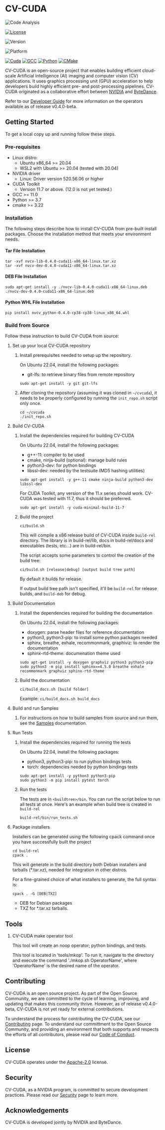 # CV-CUDA

![Code Analysis](https://github.com/CVCUDA/CV-CUDA/actions/workflows/codeql-analyze.yml/badge.svg)

[![License](https://img.shields.io/badge/License-Apache_2.0-yellogreen.svg)](https://opensource.org/licenses/Apache-2.0)

![Version](https://img.shields.io/badge/Version-v0.4.0--beta-blue)

![Platform](https://img.shields.io/badge/Platform-linux--64_%7C_win--64_wsl2-gray)

[![Cuda](https://img.shields.io/badge/CUDA-v11.7-%2376B900?logo=nvidia)](https://developer.nvidia.com/cuda-toolkit-archive)
[![GCC](https://img.shields.io/badge/GCC-v11.0-yellow)](https://gcc.gnu.org/gcc-11/changes.html)
[![Python](https://img.shields.io/badge/python-v3.7_%7c_v3.8_%7c_v3.10-blue?logo=python)](https://www.python.org/)
[![CMake](https://img.shields.io/badge/CMake-v3.22-%23008FBA?logo=cmake)](https://cmake.org/)

CV-CUDA is an open-source project that enables building efficient cloud-scale
Artificial Intelligence (AI) imaging and computer vision (CV) applications. It
uses graphics processing unit (GPU) acceleration to help developers build highly
efficient pre- and post-processing pipelines. CV-CUDA originated as a
collaborative effort between [NVIDIA][NVIDIA Develop] and [ByteDance][ByteDance].

Refer to our [Developer Guide](DEVELOPER_GUIDE.md) for more information on the
operators available as of release v0.4.0-beta.

## Getting Started

To get a local copy up and running follow these steps.

### Pre-requisites

- Linux distro:
  - Ubuntu x86_64 >= 20.04
  - WSL2 with Ubuntu >= 20.04 (tested with 20.04)
- NVIDIA driver
    - Linux: Driver version 520.56.06 or higher
- CUDA Toolkit
    - Version 11.7 or above. (12.0 is not yet tested.)
- GCC >= 11.0
- Python >= 3.7
- cmake >= 3.22

### Installation

The following steps describe how to install CV-CUDA from pre-built install
packages. Choose the installation method that meets your environment needs.

#### Tar File Installation

```shell
tar -xvf nvcv-lib-0.4.0-cuda11-x86_64-linux.tar.xz
tar -xvf nvcv-dev-0.4.0-cuda11-x86_64-linux.tar.xz
```

#### DEB File Installation

```shell
sudo apt-get install -y ./nvcv-lib-0.4.0-cuda11-x86_64-linux.deb ./nvcv-dev-0.4.0-cuda11-x86_64-linux.deb
```

#### Python WHL File Installation

```shell
pip install nvcv_python-0.4.0-cp38-cp38-linux_x86_64.whl
```

### Build from Source

Follow these instruction to build CV-CUDA from source:

1. Set up your local CV-CUDA repository

    1. Install prerequisites needed to setup up the repository.

       On Ubuntu 22.04, install the following packages:
       - git-lfs: to retrieve binary files from remote repository

       ```shell
       sudo apt-get install -y git git-lfs
       ```

    2. After cloning the repository (assuming it was cloned in `~/cvcuda`),
       it needs to be properly configured by running the `init_repo.sh` script only once.

       ```shell
       cd ~/cvcuda
       ./init_repo.sh
       ```

1. Build CV-CUDA

    1. Install the dependencies required for building CV-CUDA

       On Ubuntu 22.04, install the following packages:
       - g++-11: compiler to be used
       - cmake, ninja-build (optional): manage build rules
       - python3-dev: for python bindings
       - libssl-dev: needed by the testsuite (MD5 hashing utilities)

       ```shell
       sudo apt-get install -y g++-11 cmake ninja-build python3-dev libssl-dev
       ```

       For CUDA Toolkit, any version of the 11.x series should work.
       CV-CUDA was tested with 11.7, thus it should be preferred.

       ```shell
       sudo apt-get install -y cuda-minimal-build-11-7
       ```

    2. Build the project

       ```shell
       ci/build.sh
       ```

       This will compile a x86 release build of CV-CUDA inside `build-rel` directory.
       The library is in build-rel/lib, docs in build-rel/docs and executables
       (tests, etc...) are in build-rel/bin.

       The script accepts some parameters to control the creation of the build tree:

       ```shell
       ci/build.sh [release|debug] [output build tree path]
       ```

       By default it builds for release.

       If output build tree path isn't specified, it'll be `build-rel` for release
       builds, and `build-deb` for debug.

1. Build Documentation

    1. Install the dependencies required for building the documentation

       On Ubuntu 22.04, install the following packages:
       - doxygen: parse header files for reference documentation
       - python3, python3-pip: to install some python packages needed
       - sphinx, breathe, exhale, recommonmark, graphiviz: to render the documentation
       - sphinx-rtd-theme: documenation theme used

       ```shell
       sudo apt-get install -y doxygen graphviz python3 python3-pip
       sudo python3 -m pip install sphinx==4.5.0 breathe exhale recommonmark graphviz sphinx-rtd-theme
       ```

    2. Build the documentation
       ```shell
       ci/build_docs.sh [build folder]
       ```

       Example:
       `ci/build_docs.sh build_docs`

1. Build and run Samples

   1. For instructions on how to build samples from source and run them, see the [Samples](samples/README.md) documentation.

1. Run Tests

   1. Install the dependencies required for running the tests

       On Ubuntu 22.04, install the following packages:
       - python3, python3-pip: to run python bindings tests
       - torch: dependencies needed by python bindings tests

       ```shell
       sudo apt-get install -y python3 python3-pip
       sudo python3 -m pip install pytest torch
       ```

   2. Run the tests

       The tests are in `<buildtree>/bin`. You can run the script below to run all
       tests at once. Here's an example when build tree is created in `build-rel`

       ```shell
       build-rel/bin/run_tests.sh
       ```

1. Package installers

   Installers can be generated using the following cpack command once you have successfully built the project

   ```shell
   cd build-rel
   cpack .
   ```

   This will generate in the build directory both Debian installers and tarballs
   (\*.tar.xz), needed for integration in other distros.

   For a fine-grained choice of what installers to generate, the full syntax is:

   ```shell
   cpack . -G [DEB|TXZ]
   ```

   - DEB for Debian packages
   - TXZ for \*.tar.xz tarballs.

## Tools

1. CV-CUDA make operator tool

   This tool will create an noop operator; python bindings, and tests.

   This tool is located in 'tools/mkop'. To run it, navigate to the directory and execute the command './mkop.sh OperatorName', where 'OperatorName' is the desired name of the operator.

## Contributing

CV-CUDA is an open source project. As part of the Open Source Community, we are
committed to the cycle of learning, improving, and updating that makes this
community thrive. However, as of release v0.4.0-beta, CV-CUDA is not yet ready
for external contributions.

To understand the process for contributing the CV-CUDA, see our
[Contributing](CONTRIBUTING.md) page. To understand our committment to the Open
Source Community, and providing an environment that both supports and respects
the efforts of all contributors, please read our
[Code of Conduct](CODE_OF_CONDUCT.md).

## License

CV-CUDA operates under the [Apache-2.0](LICENSE.md) license.

## Security

CV-CUDA, as a NVIDIA program, is committed to secure development practices.
Please read our [Security](SECURITY.md) page to learn more.

## Acknowledgements

CV-CUDA is developed jointly by NVIDIA and ByteDance.

[NVIDIA Develop]: https://developer.nvidia.com/
[ByteDance]: https://www.bytedance.com/
